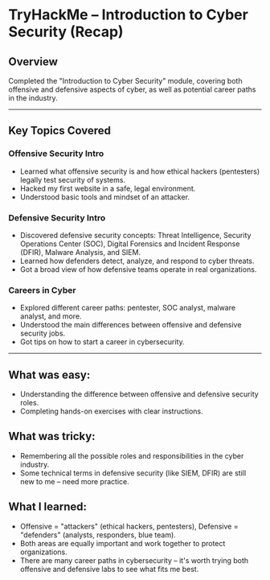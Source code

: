 # TryHackMe – Introduction to Cyber Security (Recap)

## Overview
Completed the "Introduction to Cyber Security" module, covering both offensive and defensive aspects of cyber, as well as potential career paths in the industry.

---

## Key Topics Covered

### Offensive Security Intro
- Learned what offensive security is and how ethical hackers (pentesters) legally test security of systems.
- Hacked my first website in a safe, legal environment.
- Understood basic tools and mindset of an attacker.

### Defensive Security Intro
- Discovered defensive security concepts: Threat Intelligence, Security Operations Center (SOC), Digital Forensics and Incident Response (DFIR), Malware Analysis, and SIEM.
- Learned how defenders detect, analyze, and respond to cyber threats.
- Got a broad view of how defensive teams operate in real organizations.

### Careers in Cyber
- Explored different career paths: pentester, SOC analyst, malware analyst, and more.
- Understood the main differences between offensive and defensive security jobs.
- Got tips on how to start a career in cybersecurity.

---

## What was easy:
- Understanding the difference between offensive and defensive security roles.
- Completing hands-on exercises with clear instructions.

## What was tricky:
- Remembering all the possible roles and responsibilities in the cyber industry.
- Some technical terms in defensive security (like SIEM, DFIR) are still new to me – need more practice.

## What I learned:
- Offensive = "attackers" (ethical hackers, pentesters), Defensive = "defenders" (analysts, responders, blue team).
- Both areas are equally important and work together to protect organizations.
- There are many career paths in cybersecurity – it's worth trying both offensive and defensive labs to see what fits me best.
